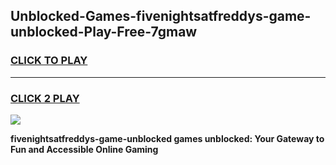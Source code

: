 
## Unblocked-Games-fivenightsatfreddys-game-unblocked-Play-Free-7gmaw
<h3>
<a href="https://premium76.site?title=fivenightsatfreddys-game-unblocked&ref=20A">CLICK TO PLAY</a></h3>
<hr>

<h3>
<a href="https://premium76.site?title=fivenightsatfreddys-game-unblocked&ref=20A">CLICK 2 PLAY</a>
  
</h3>

<a href="https://premium76.site?title=fivenightsatfreddys-game-unblocked&ref=20A"><img src="https://clearcache.store/games.png"></a>


**fivenightsatfreddys-game-unblocked games unblocked: Your Gateway to Fun and Accessible Online Gaming**
